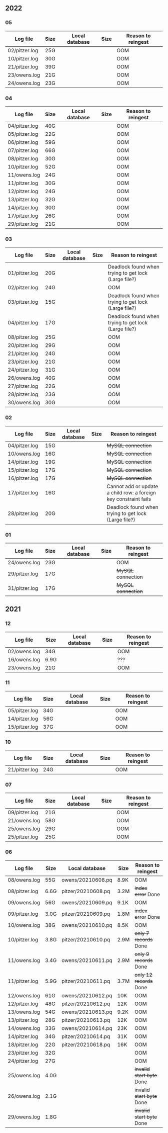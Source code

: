 ## 2022
### 05
| Log file | Size | Local database | Size | Reason to reingest |
| -------- | ---- | -------------- | ---- | ------------------ |
| 02/pitzer.log | 25G | | | OOM |
| 10/pitzer.log | 30G | | | OOM |
| 21/pitzer.log | 39G | | | OOM |
| 23/owens.log | 21G | | | OOM |
| 24/owens.log | 23G | | | OOM | 

### 04
| Log file | Size | Local database | Size | Reason to reingest |
| -------- | ---- | -------------- | ---- | ------------------ |
| 04/pitzer.log | 40G | | | OOM |
| 05/pitzer.log | 22G | | | OOM |
| 06/pitzer.log | 59G | | | OOM |
| 07/pitzer.log | 66G | | | OOM |
| 08/pitzer.log | 30G | | | OOM |
| 10/pitzer.log | 52G | | | OOM |
| 11/owens.log | 24G | | | OOM |
| 11/pitzer.log | 30G | | | OOM |
| 12/pitzer.log | 24G | | | OOM |
| 13/pitzer.log | 32G | | | OOM |
| 14/pitzer.log | 30G | | | OOM |
| 17/pitzer.log | 26G | | | OOM |
| 29/pitzer.log | 21G | | | OOM |

### 03
| Log file | Size | Local database | Size | Reason to reingest |
| -------- | ---- | -------------- | ---- | ------------------ |
| 01/pitzer.log | 20G | | | Deadlock found when trying to get lock (Large file?) |
| 02/pitzer.log | 24G | | | OOM |
| 03/pitzer.log | 15G | | | Deadlock found when trying to get lock (Large file?) |
| 04/pitzer.log | 17G | | | Deadlock found when trying to get lock (Large file?) |
| 08/pitzer.log | 25G | | | OOM |
| 20/pitzer.log | 29G | | | OOM |
| 21/pitzer.log | 24G | | | OOM |
| 23/pitzer.log | 21G | | | OOM |
| 24/pitzer.log | 31G | | | OOM |
| 26/owens.log | 40G | | | OOM |
| 27/pitzer.log | 22G | | | OOM | 
| 28/pitzer.log | 23G | | | OOM |
| 30/owens.log | 30G | | | OOM |

### 02
| Log file | Size | Local database | Size | Reason to reingest |
| -------- | ---- | -------------- | ---- | ------------------ |
| 04/pitzer.log | 15G | | | ~~MySQL connection~~ |
| 10/owens.log | 16G | | | ~~MySQL connection~~ |
| 14/pitzer.log | 19G | | | ~~MySQL connection~~ |
| 15/pitzer.log | 17G | | | ~~MySQL connection~~ |
| 16/pitzer.log | 17G | | | ~~MySQL connection~~ |
| 17/pitzer.log | 16G | | | Cannot add or update a child row: a foreign key constraint fails |
| 28/pitzer.log | 20G | | | Deadlock found when trying to get lock (Large file?) |

### 01
| Log file | Size | Local database | Size | Reason to reingest |
| -------- | ---- | -------------- | ---- | ------------------ |
| 24/owens.log | 23G | | | OOM | 
| 29/pitzer.log | 17G | | | ~~MySQL connection~~ |
| 31/pitzer.log | 17G | | | ~~MySQL connection~~ |

## 2021
### 12
| Log file | Size | Local database | Size | Reason to reingest |
| -------- | ---- | -------------- | ---- | ------------------ |
| 02/owens.log  | 34G | | | OOM | 
| 16/owens.log | 6.9G | | | ??? | 
| 23/owens.log | 21G | | | OOM | 


### 11
| Log file | Size | Local database | Size | Reason to reingest |
| -------- | ---- | -------------- | ---- | ------------------ |
| 05/pitzer.log  | 34G | | | OOM | 
| 14/pitzer.log  | 56G | | | OOM | 
| 15/pitzer.log  | 37G | | | OOM | 

### 10
| Log file | Size | Local database | Size | Reason to reingest |
| -------- | ---- | -------------- | ---- | ------------------ |
| 21/pitzer.log  | 24G | | | OOM |

### 07
| Log file | Size | Local database | Size | Reason to reingest |
| -------- | ---- | -------------- | ---- | ------------------ |
| 09/pitzer.log  | 21G | | | OOM | 
| 21/owens.log   | 58G | | | OOM | 
| 25/owens.log   | 29G | | | OOM |
| 25/pitzer.log  | 25G | | | OOM |

### 06
| Log file | Size | Local database | Size | Reason to reingest |
| -------- | ---- | -------------- | ---- | ------------------ |
| 08/owens.log  | 55G 	| owens/20210608.pq  | 8.9K | OOM | 
| 08/pitzer.log | 6.6G  | pitzer/20210608.pq | 3.2M | ~~index error~~ Done |
| 09/owens.log  | 56G   | owens/20210609.pq  | 9.1K | OOM |
| 09/pitzer.log | 3.0G  | pitzer/20210609.pq | 1.8M | ~~index error~~ Done |
| 10/owens.log  | 38G   | owens/20210610.pq  | 8.5K | OOM |
| 10/pitzer.log | 3.8G  | pitzer/20210610.pq | 2.9M | ~~only 7 records~~ Done |
| 11/owens.log  | 3.4G  | owens/20210611.pq  | 2.9M | ~~only 9 records~~ Done |
| 11/pitzer.log | 5.9G  | pitzer/20210611.pq | 3.7M | ~~only 12 records~~ Done |
| 12/owens.log  | 61G   | owens/20210612.pq  | 10K  | OOM |
| 12/pitzer.log | 48G   | pitzer/20210612.pq | 12K  | OOM |
| 13/owens.log  | 54G   | owens/20210613.pq  | 9.2K | OOM |
| 13/pitzer.log | 28G   | pitzer/20210613.pq | 12K  | OOM |
| 14/owens.log  | 33G   | owens/20210614.pq  | 23K  | OOM |
| 14/pitzer.log | 34G   | pitzer/20210614.pq | 31K  | OOM |
| 18/pitzer.log | 22G   | pitzer/20210618.pq | 16K  | OOM |
| 23/pitzer.log | 32G   | | | OOM |
| 24/pitzer.log | 27G   | | | OOM |
| 25/owens.log  | 4.0G  | | | ~~invalid start byte~~ Done |
| 26/owens.log  | 2.1G  | | | ~~invalid start byte~~ Done |
| 29/owens.log  | 1.8G  | | | ~~invalid start byte~~ Done |
